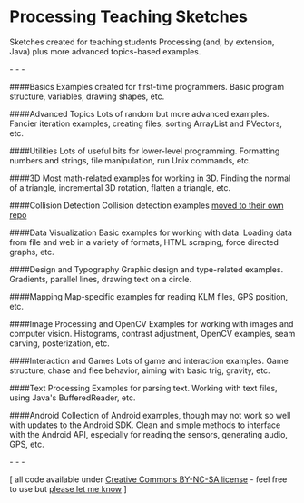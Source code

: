 Processing Teaching Sketches
================

Sketches created for teaching students Processing (and, by extension, Java) plus more advanced topics-based examples.

\- \- \-

####Basics
Examples created for first-time programmers. Basic program structure, variables, drawing shapes, etc.

####Advanced Topics
Lots of random but more advanced examples. Fancier iteration examples, creating files, sorting ArrayList and PVectors, etc.

####Utilities
Lots of useful bits for lower-level programming. Formatting numbers and strings, file manipulation, run Unix commands, etc.

####3D
Most math-related examples for working in 3D. Finding the normal of a triangle, incremental 3D rotation, flatten a triangle, etc.

####Collision Detection
Collision detection examples [moved to their own repo](https://github.com/jeffThompson/CollisionDetection)

####Data Visualization
Basic examples for working with data. Loading data from file and web in a variety of formats, HTML scraping, force directed graphs, etc.

####Design and Typography
Graphic design and type-related examples. Gradients, parallel lines, drawing text on a circle.

####Mapping
Map-specific examples for reading KLM files, GPS position, etc.

####Image Processing and OpenCV
Examples for working with images and computer vision. Histograms, contrast adjustment,  OpenCV examples, seam carving, posterization, etc.

####Interaction and Games
Lots of game and interaction examples. Game structure, chase and flee behavior, aiming with basic trig, gravity, etc.

####Text Processing
Examples for parsing text. Working with text files, using Java's BufferedReader, etc.

####Android
Collection of Android examples, though may not work so well with updates to the Android SDK. Clean and simple methods to interface with the Android API, especially for reading the sensors, generating audio, GPS, etc.

\- \- \-

\[ all code available under [Creative Commons BY-NC-SA license](http://creativecommons.org/licenses/by-nc-sa/3.0/) - feel free to use but [please let me know](http://www.jeffreythompson.org) \]
